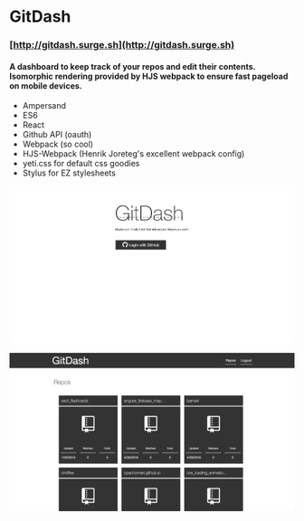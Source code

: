 # GitDash 
### [http://gitdash.surge.sh](http://gitdash.surge.sh)

#### A dashboard to keep track of your repos and edit their contents. Isomorphic rendering provided by HJS webpack to ensure fast pageload on mobile devices.

* Ampersand
* ES6
* React
* Github API (oauth)
* Webpack (so cool)
* HJS-Webpack (Henrik Joreteg's excellent webpack config)
* yeti.css for default css goodies
* Stylus for EZ stylesheets

![Gitdash login page](./gitdash_login.png)

![Gitdash dashboard page](./gitdash_dash.png)


